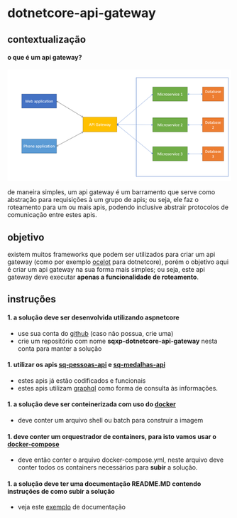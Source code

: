 # dotnetcore-api-gateway
## contextualização
#### **o que é um api gateway?**
![](https://raw.githubusercontent.com/sqxp/avaliacoes-tecnicas/master/dotnetcore/api-gateway/assets/api-gateway.png)

de maneira simples, um api gateway é um barramento que serve como abstração para requisições à um grupo de apis; ou seja, ele faz o roteamento para um ou mais apis, podendo inclusive abstrair protocolos de comunicação entre estes apis.

## objetivo
existem muitos frameworks que podem ser utilizados para criar um api gateway (como por exemplo [ocelot](https://github.com/ThreeMammals/Ocelot) para dotnetcore), porém o objetivo aqui é criar um api gateway na sua forma mais simples; ou seja, este api gateway deve executar **apenas a funcionalidade de roteamento**.

## instruções
#### 1. a solução deve ser desenvolvida utilizando aspnetcore
* use sua conta do [github](https://github.com/login) (caso não possua, crie uma)
* crie um repositório com nome **sqxp-dotnetcore-api-gateway** nesta conta para manter a solução

#### 1. utilizar os apis [sq-pessoas-api](https://github.com/sqxp/sq-pessoas-api) e [sq-medalhas-api](https://github.com/sqxp/sq-medalhas-api)
* estes apis já estão codificados e funcionais
* estes apis utilizam [graphql](https://github.com/graphql-dotnet/graphql-dotnet) como forma de consulta às informações.

#### 1. a solução deve ser conteinerizada com uso do [docker](https://www.docker.com)
* deve conter um arquivo shell ou batch para construir a imagem

#### 1. deve conter um orquestrador de containers, para isto vamos usar o [docker-compose](https://docs.docker.com/compose/)
* deve então conter o arquivo docker-compose.yml, neste arquivo deve conter todos os containers necessários para **subir** a solução.

#### 1. a solução deve ter uma documentação README.MD contendo instruções de como subir a solução
* veja este [exemplo](https://github.com/sqxp/sq-pessoas-api/blob/master/README.md) de documentação
